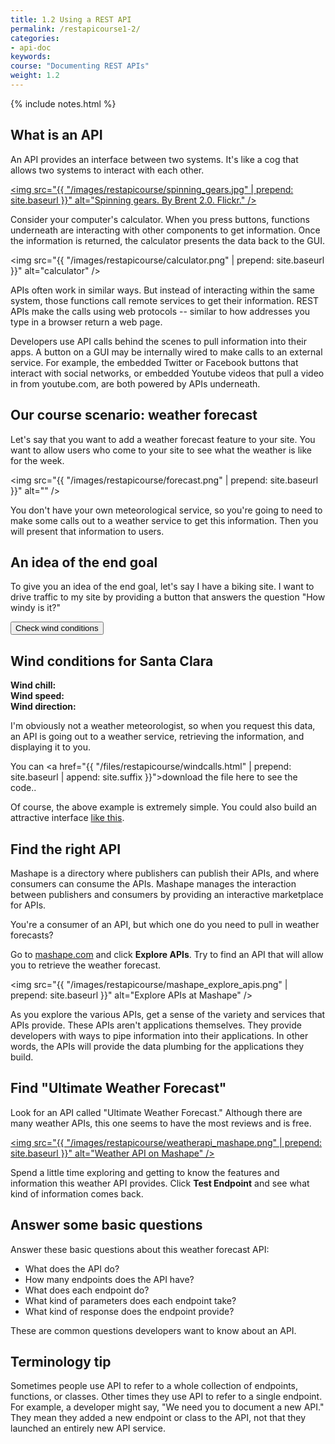 ```yaml
---
title: 1.2 Using a REST API
permalink: /restapicourse1-2/
categories:
- api-doc
keywords: 
course: "Documenting REST APIs"
weight: 1.2
---
```

{% include notes.html %}

## What is an API
An API provides an interface between two systems. It's like a cog that allows two systems to interact with each other.

<a href="http://bit.ly/1DexWM0"><img src="{{ "/images/restapicourse/spinning_gears.jpg" | prepend: site.baseurl }}" alt="Spinning gears. By Brent 2.0. Flickr." /></a>

Consider your computer's calculator. When you press buttons, functions underneath are interacting with other components to get information. Once the information is returned, the calculator presents the data back to the GUI.

<img src="{{ "/images/restapicourse/calculator.png" | prepend: site.baseurl }}" alt="calculator" />

APIs often work in similar ways. But instead of interacting within the same system, those functions call remote services to get their information. REST APIs make the calls using web protocols -- similar to how addresses you type in a browser return a web page. 

Developers use API calls behind the scenes to pull information into their apps. A button on a GUI may be internally wired to make calls to an external service. For example, the embedded Twitter or Facebook buttons that interact with social networks, or embedded Youtube videos that pull a video in from youtube.com, are both powered by APIs underneath.

## Our course scenario: weather forecast

Let's say that you want to add a weather forecast feature to your site. You want to allow users who come to your site to see what the weather is like for the week. 

<img src="{{ "/images/restapicourse/forecast.png" | prepend: site.baseurl }}" alt="" />

You don't have your own meteorological service, so you're going to need to make some calls out to a weather service to get this information. Then you will present that information to users.

## An idea of the end goal

To give you an idea of the end goal, let's say I have a biking site. I want to drive traffic to my site by providing a button that answers the question "How windy is it?"

<style>
   #wind_direction, #wind_chill, #wind_speed, #temperature, #speed {color: red; font-weight: bold;}
</style>
  
<script>
function checkWind() { 

var output = $.ajax({
    url: 'https://simple-weather.p.mashape.com/weatherdata?lat=37.354108&lng=-121.955236', 
    type: 'GET', 
    data: {}, 
    dataType: 'json',
    success: function(data) {
        $("#wind_speed").append (data.query.results.channel.wind.speed);
        $("#wind_direction").append (data.query.results.channel.wind.direction);
        $("#wind_chill").append (data.query.results.channel.wind.chill);
        $("#temperature").append (data.query.results.channel.units.temperature);
        $("#speed").append (data.query.results.channel.units.speed);
        $(".units").show();
        },
    error: function(err) { alert(err); },
    beforeSend: function(xhr) {
    xhr.setRequestHeader("X-Mashape-Authorization", "WOyzMuE8c9mshcofZaBke3kw7lMtp1HjVGAjsndqIPbU9n2eET"); /
    }
});  
}
</script>

<button type="button" onclick="checkWind()" class="btn btn-danger">Check wind conditions</button>

<h2>Wind conditions for Santa Clara</h2>

<b>Wind chill: </b><span id="wind_chill"></span> <span id="temperature"></span></br>
<b>Wind speed: </b><span id="wind_speed"></span> <span id="speed"></span></br>
<b>Wind direction: </b><span id="wind_direction"></span>

I'm obviously not a weather meteorologist, so when you request this data, an API is going out to a weather service, retrieving the information, and displaying it to you. 

You can <a href="{{ "/files/restapicourse/windcalls.html" | prepend: site.baseurl | append: site.suffix }}">download the file here to see the code.</a>.

Of course, the above example is extremely simple. You could also build an attractive interface [like this](https://weather.yahoo.com/united-states/california/santa-clara-2488836/).

## Find the right API

Mashape is a directory where publishers can publish their APIs, and where consumers can consume the APIs. Mashape manages the interaction between publishers and consumers by providing an interactive marketplace for APIs.

You're a consumer of an API, but which one do you need to pull in weather forecasts?

Go to [mashape.com](http://mashape.com) and click **Explore APIs**. Try to find an API that will allow you to retrieve the weather forecast.

<img src="{{ "/images/restapicourse/mashape_explore_apis.png" | prepend: site.baseurl }}" alt="Explore APIs at Mashape" />

As you explore the various APIs, get a sense of the variety and services that APIs provide. These APIs aren't applications themselves. They provide developers with ways to pipe information into their applications. In other words, the APIs will provide the data plumbing for the applications they build.

## Find "Ultimate Weather Forecast"

Look for an API called "Ultimate Weather Forecast." Although there are many weather APIs, this one seems to have the most reviews and is free.

<a href="https://www.mashape.com/fyhao/weather-13"><img src="{{ "/images/restapicourse/weatherapi_mashape.png" | prepend: site.baseurl }}" alt="Weather API on Mashape" /></a>

Spend a little time exploring and getting to know the features and information this weather API provides. Click **Test Endpoint** and see what kind of information comes back.

## Answer some basic questions

Answer these basic questions about this weather forecast API:

* What does the API do?
* How many endpoints does the API have?
* What does each endpoint do?
* What kind of parameters does each endpoint take?
* What kind of response does the endpoint provide?

These are common questions developers want to know about an API.

## Terminology tip

Sometimes people use API to refer to a whole collection of endpoints, functions, or classes. Other times they use API to refer to a single endpoint. For example, a developer might say, "We need you to document a new API." They mean they added a new endpoint or class to the API, not that they launched an entirely new API service.

